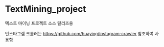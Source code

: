 # TextMining_project
텍스트 마이닝 프로젝트 소스 릴리즈용

인스타그램 크롤러는 
https://github.com/huaying/instagram-crawler
참조하여 사용함
